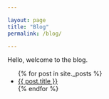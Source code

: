 ```yaml
---

layout: page
title: "Blog"
permalink: /blog/

---
```


Hello, welcome to the blog. 

<ul>
  {% for post in site._posts %}
    <li>
      <a href="{{ post.url }}">{{ post.title }}</a>
    </li>
  {% endfor %}
</ul>
